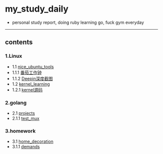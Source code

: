 # my_study_daily
- personal study report, doing ruby learning go, fuck gym everyday
-------------------------------------------
## contents

### 1.Linux
+ 1.1 [nice_ubuntu_tools](Linux/nice_ubuntu_tools)
+ 1.1.1 [番茄工作钟](Linux/nice_ubuntu_tools/番茄工作钟.md)
+ 1.1.2 [Deepin深度截图](Linux/nice_ubuntu_tools/deepin.md)
+ 1.2 [kernel_learning](Linux/kernel_learning)
+ 1.2.1 [kernel源码](Linux/kernel_learning/kernel源码.md)

### 2.golang 
+ 2.1 [projects](go/projects)
+ 2.1.1 [test_mux](go/projects/test_mux/test_mux.go)

### 3.homework
+ 3.1 [home_decoration](homework/home_decoration)
+ 3.1.1 [demands](homework/home_decoration/demands.md)
